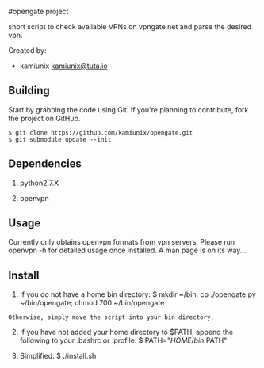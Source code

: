 #opengate project

short script to check available VPNs on vpngate.net
and parse the desired vpn.

Created by:

  * kamiunix <kamiunix@tuta.io>


## Building

Start by grabbing the code using Git. If you're planning to contribute, fork the project on GitHub.

    $ git clone https://github.com/kamiunix/opengate.git
    $ git submodule update --init

## Dependencies

  1. python2.7.X

  2. openvpn

## Usage

Currently only obtains openvpn formats from vpn servers. Please run openvpn -h for detailed usage once installed.
A man page is on its way...

## Install

  1. If you do not have a home bin directory:
  $ mkdir ~/bin; cp ./opengate.py ~/bin/opengate; chmod 700 ~/bin/opengate

    Otherwise, simply move the script into your bin directory.

  2. If you have not added your home directory to $PATH, append the
  following to your .bashrc or .profile:
  $ PATH="$HOME/bin:$PATH"

  1. Simplified:
  $ ./install.sh 
  

